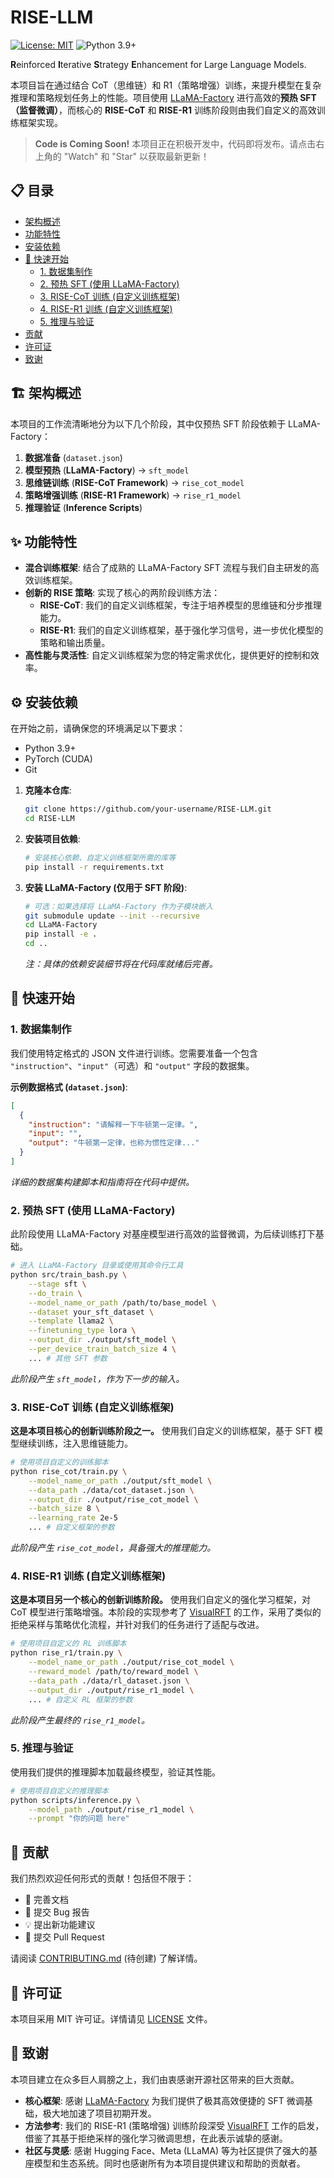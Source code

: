 # RISE-LLM

[![License: MIT](https://img.shields.io/badge/License-MIT-yellow.svg)](https://opensource.org/licenses/MIT)
![Python 3.9+](https://img.shields.io/badge/python-3.9+-blue.svg)

**R**einforced **I**terative **S**trategy **E**nhancement for Large Language Models.

本项目旨在通过结合 CoT（思维链）和 R1（策略增强）训练，来提升模型在复杂推理和策略规划任务上的性能。项目使用 [LLaMA-Factory](https://github.com/hiyouga/LLaMA-Factory) 进行高效的**预热 SFT（监督微调）**，而核心的 **RISE-CoT** 和 **RISE-R1** 训练阶段则由我们自定义的高效训练框架实现。

> **Code is Coming Soon!**
> 本项目正在积极开发中，代码即将发布。请点击右上角的 "Watch" 和 "Star" 以获取最新更新！

## 📋 目录

- [架构概述](#-架构概述)
- [功能特性](#-功能特性)
- [安装依赖](#-安装依赖)
- [🚀 快速开始](#-快速开始)
  - [1. 数据集制作](#1-数据集制作)
  - [2. 预热 SFT (使用 LLaMA-Factory)](#2-预热-sft-使用-llama-factory)
  - [3. RISE-CoT 训练 (自定义训练框架)](#3-rise-cot-训练-自定义训练框架)
  - [4. RISE-R1 训练 (自定义训练框架)](#4-rise-r1-训练-自定义训练框架)
  - [5. 推理与验证](#5-推理与验证)
- [贡献](#-贡献)
- [许可证](#-许可证)
- [致谢](#-致谢)

## 🏗 架构概述

本项目的工作流清晰地分为以下几个阶段，其中仅预热 SFT 阶段依赖于 LLaMA-Factory：

1.  **数据准备** (`dataset.json`)
2.  **模型预热** (**LLaMA-Factory**) -> `sft_model`
3.  **思维链训练** (**RISE-CoT Framework**) -> `rise_cot_model`
4.  **策略增强训练** (**RISE-R1 Framework**) -> `rise_r1_model`
5.  **推理验证** (**Inference Scripts**)

## ✨ 功能特性

- **混合训练框架**: 结合了成熟的 LLaMA-Factory SFT 流程与我们自主研发的高效训练框架。
- **创新的 RISE 策略**: 实现了核心的两阶段训练方法：
  - **RISE-CoT**: 我们的自定义训练框架，专注于培养模型的思维链和分步推理能力。
  - **RISE-R1**: 我们的自定义训练框架，基于强化学习信号，进一步优化模型的策略和输出质量。
- **高性能与灵活性**: 自定义训练框架为您的特定需求优化，提供更好的控制和效率。

## ⚙️ 安装依赖

在开始之前，请确保您的环境满足以下要求：
- Python 3.9+
- PyTorch (CUDA)
- Git

1.  **克隆本仓库**:
    ```bash
    git clone https://github.com/your-username/RISE-LLM.git
    cd RISE-LLM
    ```

2.  **安装项目依赖**:
    ```bash
    # 安装核心依赖、自定义训练框架所需的库等
    pip install -r requirements.txt
    ```

3.  **安装 LLaMA-Factory (仅用于 SFT 阶段)**:
    ```bash
    # 可选：如果选择将 LLaMA-Factory 作为子模块嵌入
    git submodule update --init --recursive
    cd LLaMA-Factory
    pip install -e .
    cd ..
    ```
    *注：具体的依赖安装细节将在代码库就绪后完善。*

## 🚀 快速开始

### 1. 数据集制作

我们使用特定格式的 JSON 文件进行训练。您需要准备一个包含 `"instruction"`、`"input"`（可选）和 `"output"` 字段的数据集。

**示例数据格式 (`dataset.json`)**:
```json
[
  {
    "instruction": "请解释一下牛顿第一定律。",
    "input": "",
    "output": "牛顿第一定律，也称为惯性定律..."
  }
]
```
*详细的数据集构建脚本和指南将在代码中提供。*

### 2. 预热 SFT (使用 LLaMA-Factory)

此阶段使用 LLaMA-Factory 对基座模型进行高效的监督微调，为后续训练打下基础。

```bash
# 进入 LLaMA-Factory 目录或使用其命令行工具
python src/train_bash.py \
    --stage sft \
    --do_train \
    --model_name_or_path /path/to/base_model \
    --dataset your_sft_dataset \
    --template llama2 \
    --finetuning_type lora \
    --output_dir ./output/sft_model \
    --per_device_train_batch_size 4 \
    ... # 其他 SFT 参数
```
*此阶段产生 `sft_model`，作为下一步的输入。*

### 3. RISE-CoT 训练 (自定义训练框架)

**这是本项目核心的创新训练阶段之一。** 使用我们自定义的训练框架，基于 SFT 模型继续训练，注入思维链能力。

```bash
# 使用项目自定义的训练脚本
python rise_cot/train.py \
    --model_name_or_path ./output/sft_model \
    --data_path ./data/cot_dataset.json \
    --output_dir ./output/rise_cot_model \
    --batch_size 8 \
    --learning_rate 2e-5
    ... # 自定义框架的参数
```
*此阶段产生 `rise_cot_model`，具备强大的推理能力。*

### 4. RISE-R1 训练 (自定义训练框架)

**这是本项目另一个核心的创新训练阶段。** 使用我们自定义的强化学习框架，对 CoT 模型进行策略增强。本阶段的实现参考了 [VisualRFT](https://github.com/fuliucansheng/VisualRFT) 的工作，采用了类似的拒绝采样与策略优化流程，并针对我们的任务进行了适配与改进。

```bash
# 使用项目自定义的 RL 训练脚本
python rise_r1/train.py \
    --model_name_or_path ./output/rise_cot_model \
    --reward_model /path/to/reward_model \
    --data_path ./data/rl_dataset.json \
    --output_dir ./output/rise_r1_model \
    ... # 自定义 RL 框架的参数
```
*此阶段产生最终的 `rise_r1_model`。*

### 5. 推理与验证

使用我们提供的推理脚本加载最终模型，验证其性能。

```bash
# 使用项目自定义的推理脚本
python scripts/inference.py \
    --model_path ./output/rise_r1_model \
    --prompt "你的问题 here"
```

## 🤝 贡献

我们热烈欢迎任何形式的贡献！包括但不限于：
- 📖 完善文档
- 🐛 提交 Bug 报告
- 💡 提出新功能建议
- 🔧 提交 Pull Request

请阅读 [CONTRIBUTING.md](CONTRIBUTING.md) (待创建) 了解详情。

## 📄 许可证

本项目采用 MIT 许可证。详情请见 [LICENSE](LICENSE) 文件。

## 🙏 致谢

本项目建立在众多巨人肩膀之上，我们由衷感谢开源社区带来的巨大贡献。

- **核心框架**: 感谢 [LLaMA-Factory](https://github.com/hiyouga/LLaMA-Factory) 为我们提供了极其高效便捷的 SFT 微调基础，极大地加速了项目初期开发。
- **方法参考**: 我们的 RISE-R1 (策略增强) 训练阶段深受 [VisualRFT](https://github.com/fuliucansheng/VisualRFT) 工作的启发，借鉴了其基于拒绝采样的强化学习微调思想，在此表示诚挚的感谢。
- **社区与灵感**: 感谢 Hugging Face、Meta (LLaMA) 等为社区提供了强大的基座模型和生态系统。同时也感谢所有为本项目提供建议和帮助的贡献者。
